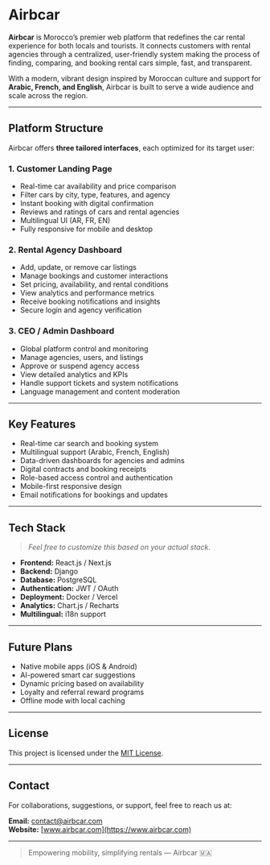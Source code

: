 # Airbcar

**Airbcar** is Morocco’s premier web platform that redefines the car rental experience for both locals and tourists. It connects customers with rental agencies through a centralized, user-friendly system making the process of finding, comparing, and booking rental cars simple, fast, and transparent.

With a modern, vibrant design inspired by Moroccan culture and support for **Arabic, French, and English**, Airbcar is built to serve a wide audience and scale across the region.

---

## Platform Structure

Airbcar offers **three tailored interfaces**, each optimized for its target user:

### 1. Customer Landing Page
- Real-time car availability and price comparison
- Filter cars by city, type, features, and agency
- Instant booking with digital confirmation
- Reviews and ratings of cars and rental agencies
- Multilingual UI (AR, FR, EN)
- Fully responsive for mobile and desktop

### 2. Rental Agency Dashboard
- Add, update, or remove car listings
- Manage bookings and customer interactions
- Set pricing, availability, and rental conditions
- View analytics and performance metrics
- Receive booking notifications and insights
- Secure login and agency verification

### 3. CEO / Admin Dashboard
- Global platform control and monitoring
- Manage agencies, users, and listings
- Approve or suspend agency access
- View detailed analytics and KPIs
- Handle support tickets and system notifications
- Language management and content moderation

---

## Key Features

- Real-time car search and booking system  
- Multilingual support (Arabic, French, English)  
- Data-driven dashboards for agencies and admins  
- Digital contracts and booking receipts  
- Role-based access control and authentication  
- Mobile-first responsive design  
- Email notifications for bookings and updates  

---

## Tech Stack

> _Feel free to customize this based on your actual stack._

- **Frontend:** React.js / Next.js  
- **Backend:** Django
- **Database:** PostgreSQL  
- **Authentication:** JWT / OAuth  
- **Deployment:** Docker / Vercel  
- **Analytics:** Chart.js / Recharts  
- **Multilingual:** i18n support

---

## Future Plans

- Native mobile apps (iOS & Android)
- AI-powered smart car suggestions
- Dynamic pricing based on availability
- Loyalty and referral reward programs
- Offline mode with local caching

---

## License

This project is licensed under the [MIT License](LICENSE).

---

## Contact

For collaborations, suggestions, or support, feel free to reach us at:

**Email:** [contact@airbcar.com](mailto:contact@airbcar.com)  
**Website:** [www.airbcar.com](https://www.airbcar.com)

---

> Empowering mobility, simplifying rentals — Airbcar 🇲🇦
